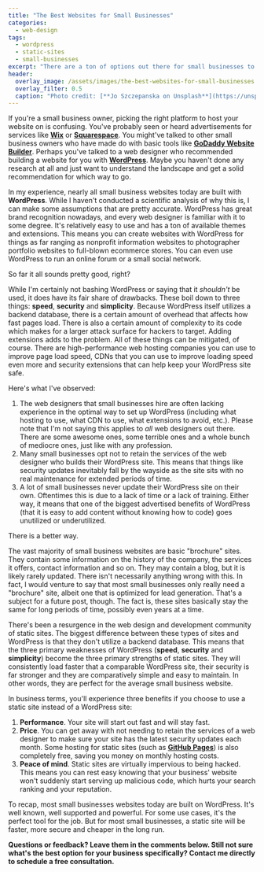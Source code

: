 ```yaml
---
title: "The Best Websites for Small Businesses"
categories:
  - web-design
tags:
  - wordpress
  - static-sites
  - small-businesses
excerpt: "There are a ton of options out there for small businesses to use for creating their websites.  This post examines the most popular option and a potentially better alternative."
header:
  overlay_image: /assets/images/the-best-websites-for-small-businesses.jpg
  overlay_filter: 0.5
  caption: "Photo credit: [**Jo Szczepanska on Unsplash**](https://unsplash.com/photos/bjemWZcNF34)"
---
```


If you're a small business owner, picking the right platform to host your website on is confusing.  You've probably seen or heard advertisements for services like [**Wix**](https://www.wix.com/) or [**Squarespace**](https://www.squarespace.com/).  You might've talked to other small business owners who have made do with basic tools like [**GoDaddy Website Builder**](https://www.godaddy.com/websites/website-builder).  Perhaps you've talked to a web designer who recommended building a website for you with [**WordPress**](https://wordpress.org/).  Maybe you haven't done any research at all and just want to understand the landscape and get a solid recommendation for which way to go.

In my experience, nearly all small business websites today are built with **WordPress**.  While I haven't conducted a scientific analysis of why this is, I can make some assumptions that are pretty accurate.  WordPress has great brand recognition nowadays, and every web designer is familiar with it to some degree.  It's relatively easy to use and has a ton of available themes and extensions.  This means you can create websites with WordPress for things as far ranging as nonprofit information websites to photographer portfolio websites to full-blown ecommerce stores.  You can even use WordPress to run an online forum or a small social network.

So far it all sounds pretty good, right?

While I'm certainly not bashing WordPress or saying that it *shouldn't* be used, it does have its fair share of drawbacks.  These boil down to three things:  **speed**, **security** and **simplicity**.  Because WordPress itself utilizes a backend database, there is a certain amount of overhead that affects how fast pages load.  There is also a certain amount of complexity to its code which makes for a larger attack surface for hackers to target.  Adding extensions adds to the problem.  All of these things can be mitigated, of course.  There are high-performance web hosting companies you can use to improve page load speed, CDNs that you can use to improve loading speed even more and security extensions that can help keep your WordPress site safe.

Here's what I've observed:
1.  The web designers that small businesses hire are often lacking experience in the optimal way to set up WordPress (including what hosting to use, what CDN to use, what extensions to avoid, etc.).  Please note that I'm not saying this applies to *all* web designers out there.  There are some awesome ones, some terrible ones and a whole bunch of mediocre ones, just like with any profession.
2.  Many small businesses opt not to retain the services of the web designer who builds their WordPress site.  This means that things like security updates inevitably fall by the wayside as the site sits with no real maintenance for extended periods of time.
3.  A lot of small businesses never update their WordPress site on their own.  Oftentimes this is due to a lack of time or a lack of training.  Either way, it means that one of the biggest advertised benefits of WordPress (that it is easy to add content without knowing how to code) goes unutilized or underutilized.

There is a better way.

The vast majority of small business websites are basic "brochure" sites.  They contain some information on the history of the company, the services it offers, contact information and so on.  They may contain a blog, but it is likely rarely updated.  There isn't necessarily anything wrong with this.  In fact, I would venture to say that most small businesses only really need a "brochure" site, albeit one that is optimized for lead generation.  That's a subject for a future post, though.  The fact is, these sites basically stay the same for long periods of time, possibly even years at a time.

There's been a resurgence in the web design and development community of static sites.  The biggest difference between these types of sites and WordPress is that they don't utilize a backend database.  This means that the three primary weaknesses of WordPress (**speed**, **security** and **simplicity**) become the three primary strengths of static sites.  They will consistently load faster that a comparable WordPress site, their security is far stronger and they are comparatively simple and easy to maintain.  In other words, they are perfect for the average small business website.

In business terms, you'll experience three benefits if you choose to use a static site instead of a WordPress site:
1.  **Performance**.  Your site will start out fast and will stay fast.
2.  **Price**.  You can get away with not needing to retain the services of a web designer to make sure your site has the latest security updates each month.  Some hosting for static sites (such as [**GitHub Pages**](https://pages.github.com/)) is also completely free, saving you money on monthly hosting costs.
3.  **Peace of mind**.  Static sites are virtually impervious to being hacked.  This means you can rest easy knowing that your business' website won't suddenly start serving up malicious code, which hurts your search ranking and your reputation.

To recap, most small businesses websites today are built on WordPress.  It's well known, well supported and powerful.  For some use cases, it's the perfect tool for the job.  But for most small businesses, a static site will be faster, more secure and cheaper in the long run.

**Questions or feedback?  Leave them in the comments below.  Still not sure what's the best option for your business specifically?  Contact me directly to schedule a free consultation.**
